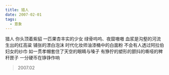 ```yaml
---
title: 猎人
date: 2007-02-01
tags:
  - 意象
---
```


猎人
你头顶着紫貂
一匹果杏丰实的少女<!--more-->
绿骨呜呜、夜窟嗷嗷
血浆是沟壑的河流生出的红高粱
铺张的漂白泡沫
时代化妆师油漆桶中的白面粉
不会有人透过阿拉伯妇女的纱巾
如一贯孝帽套住了天空的眼睛与嗓子
有狰狞的塑形的颤抖的嘶哑的稗秆匣子
一分硬币在铮铮作响

> 2007.02